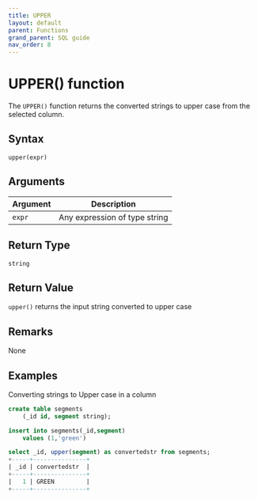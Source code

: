 ```yaml
---
title: UPPER
layout: default
parent: Functions
grand_parent: SQL guide
nav_order: 8
---
```


# UPPER() function

The `UPPER()` function returns the converted strings to upper case from the selected column.

## Syntax

```
upper(expr)
```

## Arguments

| Argument | Description |
|---|---|
| `expr` | Any expression of type string |

## Return Type

`string`

## Return Value

`upper()` returns the input string converted to upper case

## Remarks

None

## Examples

Converting strings to Upper case in a column

```sql
create table segments
    (_id id, segment string);

insert into segments(_id,segment)
    values (1,'green')

select _id, upper(segment) as convertedstr from segments;
+-----+---------------+
| _id | convertedstr  |
+-----+---------------+
|   1 | GREEN         |
+-----+---------------+
```
